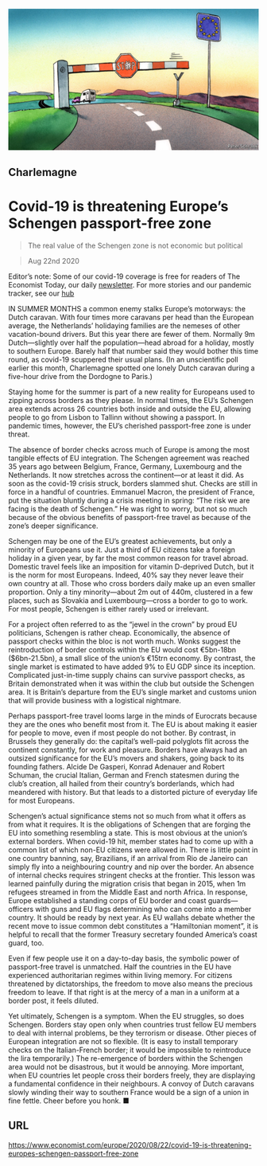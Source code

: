 ![](./images/20200822_EUD000_0.jpg)

## Charlemagne

# Covid-19 is threatening Europe’s Schengen passport-free zone

> The real value of the Schengen zone is not economic but political

> Aug 22nd 2020

Editor’s note: Some of our covid-19 coverage is free for readers of The Economist Today, our daily [newsletter](https://www.economist.com/https://my.economist.com/user#newsletter). For more stories and our pandemic tracker, see our [hub](https://www.economist.com//news/2020/03/11/the-economists-coverage-of-the-coronavirus)

IN SUMMER MONTHS a common enemy stalks Europe’s motorways: the Dutch caravan. With four times more caravans per head than the European average, the Netherlands’ holidaying families are the nemeses of other vacation-bound drivers. But this year there are fewer of them. Normally 9m Dutch—slightly over half the population—head abroad for a holiday, mostly to southern Europe. Barely half that number said they would bother this time round, as covid-19 scuppered their usual plans. (In an unscientific poll earlier this month, Charlemagne spotted one lonely Dutch caravan during a five-hour drive from the Dordogne to Paris.)

Staying home for the summer is part of a new reality for Europeans used to zipping across borders as they please. In normal times, the EU’s Schengen area extends across 26 countries both inside and outside the EU, allowing people to go from Lisbon to Tallinn without showing a passport. In pandemic times, however, the EU’s cherished passport-free zone is under threat.

The absence of border checks across much of Europe is among the most tangible effects of EU integration. The Schengen agreement was reached 35 years ago between Belgium, France, Germany, Luxembourg and the Netherlands. It now stretches across the continent—or at least it did. As soon as the covid-19 crisis struck, borders slammed shut. Checks are still in force in a handful of countries. Emmanuel Macron, the president of France, put the situation bluntly during a crisis meeting in spring: “The risk we are facing is the death of Schengen.” He was right to worry, but not so much because of the obvious benefits of passport-free travel as because of the zone’s deeper significance.

Schengen may be one of the EU’s greatest achievements, but only a minority of Europeans use it. Just a third of EU citizens take a foreign holiday in a given year, by far the most common reason for travel abroad. Domestic travel feels like an imposition for vitamin D-deprived Dutch, but it is the norm for most Europeans. Indeed, 40% say they never leave their own country at all. Those who cross borders daily make up an even smaller proportion. Only a tiny minority—about 2m out of 440m, clustered in a few places, such as Slovakia and Luxembourg—cross a border to go to work. For most people, Schengen is either rarely used or irrelevant.

For a project often referred to as the “jewel in the crown” by proud EU politicians, Schengen is rather cheap. Economically, the absence of passport checks within the bloc is not worth much. Wonks suggest the reintroduction of border controls within the EU would cost €5bn-18bn ($6bn-21.5bn), a small slice of the union’s €15trn economy. By contrast, the single market is estimated to have added 9% to EU GDP since its inception. Complicated just-in-time supply chains can survive passport checks, as Britain demonstrated when it was within the club but outside the Schengen area. It is Britain’s departure from the EU’s single market and customs union that will provide business with a logistical nightmare.

Perhaps passport-free travel looms large in the minds of Eurocrats because they are the ones who benefit most from it. The EU is about making it easier for people to move, even if most people do not bother. By contrast, in Brussels they generally do: the capital’s well-paid polyglots flit across the continent constantly, for work and pleasure. Borders have always had an outsized significance for the EU’s movers and shakers, going back to its founding fathers. Alcide De Gasperi, Konrad Adenauer and Robert Schuman, the crucial Italian, German and French statesmen during the club’s creation, all hailed from their country’s borderlands, which had meandered with history. But that leads to a distorted picture of everyday life for most Europeans.

Schengen’s actual significance stems not so much from what it offers as from what it requires. It is the obligations of Schengen that are forging the EU into something resembling a state. This is most obvious at the union’s external borders. When covid-19 hit, member states had to come up with a common list of which non-EU citizens were allowed in. There is little point in one country banning, say, Brazilians, if an arrival from Rio de Janeiro can simply fly into a neighbouring country and nip over the border. An absence of internal checks requires stringent checks at the frontier. This lesson was learned painfully during the migration crisis that began in 2015, when 1m refugees streamed in from the Middle East and north Africa. In response, Europe established a standing corps of EU border and coast guards—officers with guns and EU flags determining who can come into a member country. It should be ready by next year. As EU wallahs debate whether the recent move to issue common debt constitutes a “Hamiltonian moment”, it is helpful to recall that the former Treasury secretary founded America’s coast guard, too.

Even if few people use it on a day-to-day basis, the symbolic power of passport-free travel is unmatched. Half the countries in the EU have experienced authoritarian regimes within living memory. For citizens threatened by dictatorships, the freedom to move also means the precious freedom to leave. If that right is at the mercy of a man in a uniform at a border post, it feels diluted.

Yet ultimately, Schengen is a symptom. When the EU struggles, so does Schengen. Borders stay open only when countries trust fellow EU members to deal with internal problems, be they terrorism or disease. Other pieces of European integration are not so flexible. (It is easy to install temporary checks on the Italian-French border; it would be impossible to reintroduce the lira temporarily.) The re-emergence of borders within the Schengen area would not be disastrous, but it would be annoying. More important, when EU countries let people cross their borders freely, they are displaying a fundamental confidence in their neighbours. A convoy of Dutch caravans slowly winding their way to southern France would be a sign of a union in fine fettle. Cheer before you honk. ■

## URL

https://www.economist.com/europe/2020/08/22/covid-19-is-threatening-europes-schengen-passport-free-zone
